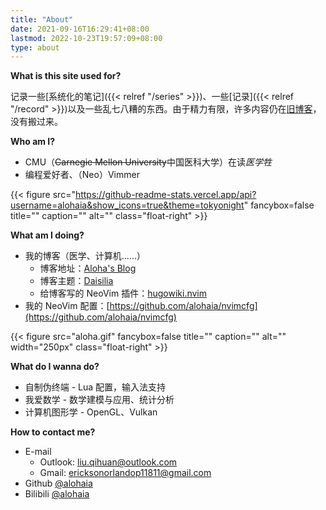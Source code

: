 ```yaml
---
title: "About"
date: 2021-09-16T16:29:41+08:00
lastmod: 2022-10-23T19:57:09+08:00
type: about
---
```


**What is this site used for?**

记录一些[系统化的笔记]({{< relref "/series" >}})、一些[记录]({{< relref "/record" >}})以及一些乱七八糟的东西。由于精力有限，许多内容仍在[旧博客](https://aloha.org.cn)，没有搬过来。

**Who am I?**

- CMU（~~Carnegie Mellon University~~中国医科大学）在读*医学牲*
- 编程爱好者、（Neo）Vimmer

{{< figure src="https://github-readme-stats.vercel.app/api?username=alohaia&show_icons=true&theme=tokyonight" fancybox=false title="" caption="" alt="" class="float-right" >}}

**What am I doing?**

- 我的博客（医学、计算机……）
    - 博客地址：[Aloha's Blog](https://daisilia.com)
    - 博客主题：[Daisilia](https://github.com/alohaia/hugo-theme-daisilia)
    - 给博客写的 NeoVim 插件：[hugowiki.nvim](https://github.com/alohaia/hugowiki.nvim)
- 我的 NeoVim 配置：[https://github.com/alohaia/nvimcfg](https://github.com/alohaia/nvimcfg)

{{< figure src="aloha.gif" fancybox=false title="" caption="" alt="" width="250px" class="float-right" >}}

**What do I wanna do?**

- 自制伪终端 - Lua 配置，输入法支持
- 我爱数学 - 数学建模与应用、统计分析
- 计算机图形学 - OpenGL、Vulkan

**How to contact me?**

- E-mail
    - Outlook: [liu.qihuan@outlook.com](mailto:liu.qihuan@outlook.com)
    - Gmail: [ericksonorlandop11811@gmail.com](mailto:ericksonorlandop11811@gmail.com)
- Github [@alohaia](https://github.com/alohaia)
- Bilibili [@alohaia](https://space.bilibili.com/437854288)
